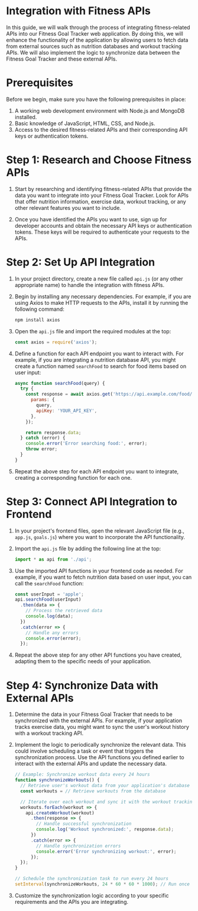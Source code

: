 # Integration with Fitness APIs

In this guide, we will walk through the process of integrating fitness-related APIs into our Fitness Goal Tracker web application. By doing this, we will enhance the functionality of the application by allowing users to fetch data from external sources such as nutrition databases and workout tracking APIs. We will also implement the logic to synchronize data between the Fitness Goal Tracker and these external APIs.

# Prerequisites

Before we begin, make sure you have the following prerequisites in place:

1. A working web development environment with Node.js and MongoDB installed.
2. Basic knowledge of JavaScript, HTML, CSS, and Node.js.
3. Access to the desired fitness-related APIs and their corresponding API keys or authentication tokens.

# Step 1: Research and Choose Fitness APIs

1. Start by researching and identifying fitness-related APIs that provide the data you want to integrate into your Fitness Goal Tracker. Look for APIs that offer nutrition information, exercise data, workout tracking, or any other relevant features you want to include.

2. Once you have identified the APIs you want to use, sign up for developer accounts and obtain the necessary API keys or authentication tokens. These keys will be required to authenticate your requests to the APIs.

# Step 2: Set Up API Integration

1. In your project directory, create a new file called `api.js` (or any other appropriate name) to handle the integration with fitness APIs.

2. Begin by installing any necessary dependencies. For example, if you are using Axios to make HTTP requests to the APIs, install it by running the following command:

    ```bash
    npm install axios
    ```

3. Open the `api.js` file and import the required modules at the top:

    ```javascript
    const axios = require('axios');
    ```

4. Define a function for each API endpoint you want to interact with. For example, if you are integrating a nutrition database API, you might create a function named `searchFood` to search for food items based on user input:

    ```javascript
    async function searchFood(query) {
      try {
        const response = await axios.get('https://api.example.com/food/search', {
          params: {
            query,
            apiKey: 'YOUR_API_KEY',
          },
        });
    
        return response.data;
      } catch (error) {
        console.error('Error searching food:', error);
        throw error;
      }
    }
    ```

5. Repeat the above step for each API endpoint you want to integrate, creating a corresponding function for each one.

# Step 3: Connect API Integration to Frontend

1. In your project's frontend files, open the relevant JavaScript file (e.g., `app.js`, `goals.js`) where you want to incorporate the API functionality.

2. Import the `api.js` file by adding the following line at the top:

    ```javascript
    import * as api from './api';
    ```

3. Use the imported API functions in your frontend code as needed. For example, if you want to fetch nutrition data based on user input, you can call the `searchFood` function:

    ```javascript
    const userInput = 'apple';
    api.searchFood(userInput)
      .then(data => {
        // Process the retrieved data
        console.log(data);
      })
      .catch(error => {
        // Handle any errors
        console.error(error);
      });
    ```

4. Repeat the above step for any other API functions you have created, adapting them to the specific needs of your application.

# Step 4: Synchronize Data with External APIs

1. Determine the data in your Fitness Goal Tracker that needs to be synchronized with the external APIs. For example, if your application tracks exercise data, you might want to sync the user's workout history with a workout tracking API.

2. Implement the logic to periodically synchronize the relevant data. This could involve scheduling a task or event that triggers the synchronization process. Use the API functions you defined earlier to interact with the external APIs and update the necessary data.

    ```javascript
    // Example: Synchronize workout data every 24 hours
    function synchronizeWorkouts() {
      // Retrieve user's workout data from your application's database
      const workouts = // Retrieve workouts from the database
    
      // Iterate over each workout and sync it with the workout tracking API
      workouts.forEach(workout => {
        api.createWorkout(workout)
          .then(response => {
            // Handle successful synchronization
            console.log('Workout synchronized:', response.data);
          })
          .catch(error => {
            // Handle synchronization errors
            console.error('Error synchronizing workout:', error);
          });
      });
    }
    
    // Schedule the synchronization task to run every 24 hours
    setInterval(synchronizeWorkouts, 24 * 60 * 60 * 1000); // Run once every 24 hours
    ```

3. Customize the synchronization logic according to your specific requirements and the APIs you are integrating.
